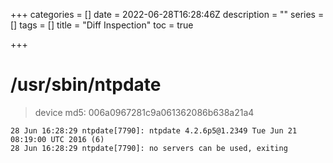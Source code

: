 +++
categories = []
date = 2022-06-28T16:28:46Z
description = ""
series = []
tags = []
title = "Diff Inspection"
toc = true

+++
# /usr/sbin/ntpdate

> device md5: 006a0967281c9a061362086b638a21a4

```
28 Jun 16:28:29 ntpdate[7790]: ntpdate 4.2.6p5@1.2349 Tue Jun 21 08:19:00 UTC 2016 (6)
28 Jun 16:28:29 ntpdate[7790]: no servers can be used, exiting
```